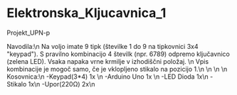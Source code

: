# Elektronska_Kljucavnica_1
Projekt_UPN-p

Navodila:\n
Na voljo imate 9 tipk (številke 1 do 9 na tipkovnici 3x4 "keypad"). S pravilno kombinacijo 4 številk (npr. 6789) odpremo ključavnico (zelena LED). Vsaka napaka vrne krmilje v izhodiščni položaj. \n
Vpis kombinacije je mogoč samo, če je vklopljeno stikalo na pozicijo 1.\n
\n
\n
\n
Kosovnica:\n
   -Keypad(3*4)  1x \n
   -Arduino Uno  1x \n
   -LED Dioda    1x\n
   -Stikalo      1x\n
   -Upor(220Ω)   2x\n
   
